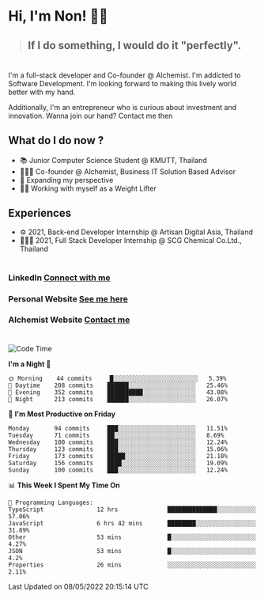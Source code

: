 # Hi, I'm Non! 🖐🏻

> ## If I do something, I would do it "perfectly".

#

I'm a full-stack developer and Co-founder @ Alchemist. I'm addicted to Software Development. I'm looking forward to making this lively world better with my hand.

Additionally, I'm an entrepreneur who is curious about investment and innovation. Wanna join our hand? Contact me then

## What do I do now ?

- 📚 Junior Computer Science Student @ KMUTT, Thailand
- 🧑🏻‍💻 Co-founder @ Alchemist, Business IT Solution Based Advisor
- 🌈 Expanding my perspective
- 🏋🏻 Working with myself as a Weight Lifter

## Experiences

- ⚙️ 2021, Back-end Developer Internship @ Artisan Digital Asia, Thailand
- 🧑🏻‍💻 2021, Full Stack Developer Internship @ SCG Chemical Co.Ltd., Thailand

#

### LinkedIn [Connect with me](https://www.linkedin.com/in/non-nontra/)

### Personal Website [See me here](https://nonnontra.com/)

### Alchemist Website [Contact me](https://alchemist-softwarehouse.co/)

#

<!--START_SECTION:waka-->
![Code Time](http://img.shields.io/badge/Code%20Time-1%2C672%20hrs%2042%20mins-blue)

**I'm a Night 🦉** 

```text
🌞 Morning    44 commits     █░░░░░░░░░░░░░░░░░░░░░░░░   5.39% 
🌆 Daytime    208 commits    ██████░░░░░░░░░░░░░░░░░░░   25.46% 
🌃 Evening    352 commits    ██████████░░░░░░░░░░░░░░░   43.08% 
🌙 Night      213 commits    ██████░░░░░░░░░░░░░░░░░░░   26.07%

```
📅 **I'm Most Productive on Friday** 

```text
Monday       94 commits     ███░░░░░░░░░░░░░░░░░░░░░░   11.51% 
Tuesday      71 commits     ██░░░░░░░░░░░░░░░░░░░░░░░   8.69% 
Wednesday    100 commits    ███░░░░░░░░░░░░░░░░░░░░░░   12.24% 
Thursday     123 commits    ███░░░░░░░░░░░░░░░░░░░░░░   15.06% 
Friday       173 commits    █████░░░░░░░░░░░░░░░░░░░░   21.18% 
Saturday     156 commits    ████░░░░░░░░░░░░░░░░░░░░░   19.09% 
Sunday       100 commits    ███░░░░░░░░░░░░░░░░░░░░░░   12.24%

```


📊 **This Week I Spent My Time On** 

```text
💬 Programming Languages: 
TypeScript               12 hrs              ██████████████░░░░░░░░░░░   57.06% 
JavaScript               6 hrs 42 mins       ████████░░░░░░░░░░░░░░░░░   31.89% 
Other                    53 mins             █░░░░░░░░░░░░░░░░░░░░░░░░   4.27% 
JSON                     53 mins             █░░░░░░░░░░░░░░░░░░░░░░░░   4.2% 
Properties               26 mins             ░░░░░░░░░░░░░░░░░░░░░░░░░   2.11%

```


 Last Updated on 08/05/2022 20:15:14 UTC
<!--END_SECTION:waka-->
